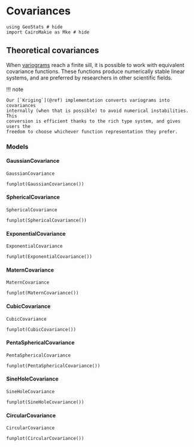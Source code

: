 # Covariances

```@example covariances
using GeoStats # hide
import CairoMakie as Mke # hide
```

## Theoretical covariances

When [variograms](variograms.md) reach a finite sill, it is possible to work with
equivalent covariance functions. These functions produce numerically stable linear
systems, and are preferred by researchers in other scientific fields.

!!! note

    Our [`Kriging`](@ref) implementation converts variograms into covariances
    internally (when that is possible) to avoid numerical instabilities. This
    conversion is efficient thanks to the rich type system, and gives users the
    freedom to choose whichever function representation they prefer.

### Models

#### GaussianCovariance

```@docs
GaussianCovariance
```

```@example covariances
funplot(GaussianCovariance())
```

#### SphericalCovariance

```@docs
SphericalCovariance
```

```@example covariances
funplot(SphericalCovariance())
```

#### ExponentialCovariance

```@docs
ExponentialCovariance
```

```@example covariances
funplot(ExponentialCovariance())
```

#### MaternCovariance

```@docs
MaternCovariance
```

```@example covariances
funplot(MaternCovariance())
```

#### CubicCovariance

```@docs
CubicCovariance
```

```@example covariances
funplot(CubicCovariance())
```

#### PentaSphericalCovariance

```@docs
PentaSphericalCovariance
```

```@example covariances
funplot(PentaSphericalCovariance())
```

#### SineHoleCovariance

```@docs
SineHoleCovariance
```

```@example covariances
funplot(SineHoleCovariance())
```

#### CircularCovariance

```@docs
CircularCovariance
```

```@example covariances
funplot(CircularCovariance())
```
